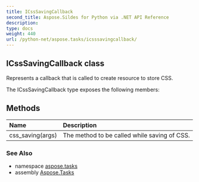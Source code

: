 ```yaml
---
title: ICssSavingCallback
second_title: Aspose.Sildes for Python via .NET API Reference
description: 
type: docs
weight: 440
url: /python-net/aspose.tasks/icsssavingcallback/
---
```


## ICssSavingCallback class

Represents a callback that is called to create resource to store CSS.

The ICssSavingCallback type exposes the following members:
## Methods
| Name | Description |
| :- | :- |
|css_saving(args)|The method to be called while saving of CSS.|

### See Also

* namespace [aspose.tasks](../../aspose.tasks/)
* assembly [Aspose.Tasks](/tasks/python-net/)

